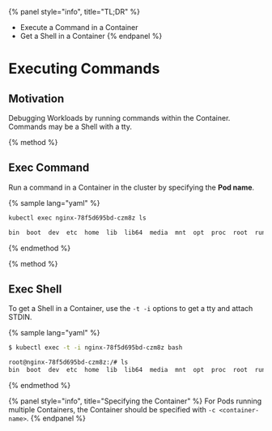 {% panel style="info", title="TL;DR" %}
- Execute a Command in a Container
- Get a Shell in a Container
{% endpanel %}

# Executing Commands

## Motivation

Debugging Workloads by running commands within the Container.  Commands may be a Shell with
a tty.

{% method %}
## Exec Command

Run a command in a Container in the cluster by specifying the **Pod name**.

{% sample lang="yaml" %}

```bash
kubectl exec nginx-78f5d695bd-czm8z ls
```

```bash
bin  boot  dev	etc  home  lib	lib64  media  mnt  opt	proc  root  run  sbin  srv  sys  tmp  usr  var
```

{% endmethod %}

{% method %}
## Exec Shell

To get a Shell in a Container, use the `-t -i` options to get a tty and attach STDIN.

{% sample lang="yaml" %}

```bash
$ kubectl exec -t -i nginx-78f5d695bd-czm8z bash
```

```bash
root@nginx-78f5d695bd-czm8z:/# ls
bin  boot  dev	etc  home  lib	lib64  media  mnt  opt	proc  root  run  sbin  srv  sys  tmp  usr  var
```

{% endmethod %}

{% panel style="info", title="Specifying the Container" %}
For Pods running multiple Containers, the Container should be specified with `-c <container-name>`.
{% endpanel %}
